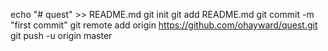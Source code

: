 echo "# quest" >> README.md
git init
git add README.md
git commit -m "first commit"
git remote add origin https://github.com/ohayward/quest.git
git push -u origin master
